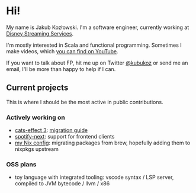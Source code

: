 # Hi!

My name is Jakub Kozłowski. I'm a software engineer, currently working at [Disney Streaming Services](https://www.disneystreaming.com/).

I'm mostly interested in Scala and functional programming. Sometimes I make videos, which [you can find on YouTube](http://yt.kubukoz.com).

If you want to talk about FP, hit me up on Twitter [@kubukoz](https://twitter.com/kubukoz) or send me an email, I'll be more than happy to help if I can.

## Current projects

This is where I should be the most active in public contributions.

### Actively working on

- [cats-effect 3](https://github.com/typelevel/cats-effect): [migration guide](https://github.com/typelevel/cats-effect/issues/1048)
- [spotify-next](https://github.com/kubukoz/spotify-next): support for frontend clients
- [my Nix config](https://github.com/kubukoz/nix-config): migrating packages from brew, hopefully adding them to nixpkgs upstream

### OSS plans

- toy language with integrated tooling: vscode syntax / LSP server, compiled to JVM bytecode / llvm / x86
